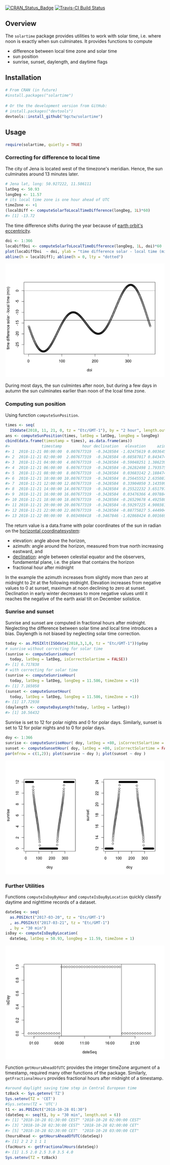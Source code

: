 
<!-- 
README.md is generated from README.Rmd. Please edit that file
rmarkdown::render("README.Rmd") 
-->
[![CRAN\_Status\_Badge](http://www.r-pkg.org/badges/version/solartime)](http://cran.r-project.org/package=solartime) [![Travis-CI Build Status](https://travis-ci.org/bgctw/solartime.svg?branch=master)](https://travis-ci.org/bgctw/solartime)

Overview
--------

The `solartime` package provides utilities to work with solar time, i.e. where noon is exactly when sun culminates. It provides functions to compute

-   difference between local time zone and solar time
-   sun position
-   sunrise, sunset, daylength, and daytime flags

Installation
------------

``` r
# From CRAN (in future)
#install.packages("solartime")

# Or the the development version from GitHub:
# install.packages("devtools")
devtools::install_github("bgctw/solartime")
```

Usage
-----

``` r
require(solartime, quietly = TRUE)
```

### Correcting for difference to local time

The city of Jena is located west of the timezone's meridian. Hence, the sun culminates around 13 minutes later.

``` r
# Jena lat, long: 50.927222, 11.586111
latDeg <- 50.93
longDeg <- 11.57
# its local time zone is one hour ahead of UTC
timeZone <- +1
(localDiff <- computeSolarToLocalTimeDifference(longDeg, 1L)*60)
#> [1] -13.72
```

The time difference shifts during the year because of [earth orbit's eccentricity](https://en.wikipedia.org/wiki/Orbital_eccentricity).

``` r
doi <- 1:366
locaDiffDoi <- computeSolarToLocalTimeDifference(longDeg, 1L, doi)*60
plot(locaDiffDoi  ~ doi, ylab = "time difference solar - local time (min)")
abline(h = localDiff); abline(h = 0, lty = "dotted")
```

![](tools/README-unnamed-chunk-5-1.png)

During most days, the sun culmintes after noon, but during a few days in autumn the sun culminates earlier than noon of the lcoal time zone.

### Computing sun position

Using function `computeSunPosition`.

``` r
times <- seq( 
  ISOdate(2018, 11, 21, 0, tz = "Etc/GMT-1"), by = "2 hour", length.out = 13)
ans <- computeSunPosition(times, latDeg = latDeg, longDeg = longDeg)
cbind(data.frame(timestamp = times), as.data.frame(ans))
#>              timestamp         hour declination   elevation     azimuth
#> 1  2018-11-21 00:00:00  0.007677319  -0.3428584 -1.02475619 0.003645122
#> 2  2018-11-21 02:00:00  2.007677319  -0.3428584 -0.88587017 0.843474263
#> 3  2018-11-21 04:00:00  4.007677319  -0.3428584 -0.59048251 1.386239933
#> 4  2018-11-21 06:00:00  6.007677319  -0.3428584 -0.26282498 1.793575561
#> 5  2018-11-21 08:00:00  8.007677319  -0.3428584  0.03683142 2.188474356
#> 6  2018-11-21 10:00:00 10.007677319  -0.3428584  0.25645552 2.635087174
#> 7  2018-11-21 12:00:00 12.007677319  -0.3428584  0.33904050 3.143599850
#> 8  2018-11-21 14:00:00 14.007677319  -0.3428584  0.25522232 3.651797949
#> 9  2018-11-21 16:00:00 16.007677319  -0.3428584  0.03476366 4.097884290
#> 10 2018-11-21 18:00:00 18.007677319  -0.3428584 -0.26529678 4.492580298
#> 11 2018-11-21 20:00:00 20.007677319  -0.3428584 -0.59297225 4.900381623
#> 12 2018-11-21 22:00:00 22.007677319  -0.3428584 -0.88775827 5.444904168
#> 13 2018-11-22 00:00:00  0.003498418  -0.3467846 -1.02868424 0.001669479
```

The return value is a data.frame with polar coordinates of the sun in radian on the [horizontal coordinatesystem](https://en.wikipedia.org/wiki/Horizontal_coordinate_system):

-   elevation: angle above the horizon,
-   azimuth: angle around the horizon, measured from true north increasing eastward, and
-   [declination](https://en.wikipedia.org/wiki/Declination): angle between celestial equator and the observers, fundamental plane, i.e. the plane that contains the horizon
-   fractional hour after midnight

In the example the azimuth increases from slightly more than zero at midnight to 2*π* at the following midnight. Elevation increases from negative values to 0 at sunset, maximum at noon declining to zero at sunset. Declination in early winter decreases to more negative values until it reaches the negative of the earth axial tilt on December solistice.

### Sunrise and sunset

Sunrise and sunset are computed in fractional hours after midnight. Neglecting the difference between solar time and local time introduces a bias. Daylength is not biased by neglecting solar time correction.

``` r
today <- as.POSIXlt(ISOdate(2018,3,1,0, tz = "Etc/GMT-1"))$yday
# sunrise without correcting for solar time
(sunrise <- computeSunriseHour(
  today, latDeg = latDeg, isCorrectSolartime = FALSE))
#> [1] 6.717838
# with correcting for solar time
(sunrise <- computeSunriseHour(
  today, latDeg = latDeg, longDeg = 11.586, timeZone = +1))
#> [1] 7.165058
(sunset <- computeSunsetHour(
  today, latDeg = latDeg, longDeg = 11.586, timeZone = +1))
#> [1] 17.72938
(daylength <- computeDayLength(today, latDeg = latDeg))
#> [1] 10.56432
```

Sunrise is set to 12 for polar nights and 0 for polar days. Similarly, sunset is set to 12 for polar nights and to 0 for polar days.

``` r
doy <- 1:366
sunrise <- computeSunriseHour( doy, latDeg = +80, isCorrectSolartime = FALSE)
sunset <- computeSunsetHour( doy, latDeg = +80, isCorrectSolartime = FALSE)
par(mfrow = c(1,2)); plot(sunrise ~ doy ); plot(sunset ~ doy )
```

![](tools/README-unnamed-chunk-8-1.png)

### Further Utilities

Functions `computeIsDayByHour` and `computeIsDayByLocation` quickly classify daytime and nighttime records of a dataset.

``` r
dateSeq <- seq( 
  as.POSIXct("2017-03-20", tz = "Etc/GMT-1")
  , as.POSIXct("2017-03-21", tz = "Etc/GMT-1")
  , by = "30 min")
isDay <- computeIsDayByLocation(
  dateSeq, latDeg = 50.93, longDeg = 11.59, timeZone = 1)
```

![](tools/README-unnamed-chunk-10-1.png)

Function `getHoursAheadOfUTC` provides the integer timeZone argument of a timestamp, required many other functions of the package. Similarly, `getFractionalHours` provides fractional hours after midnight of a timestamp.

``` r
#around daylight saving time step in Central European time
tzBack <- Sys.getenv('TZ')
Sys.setenv(TZ = 'CET')
#Sys.setenv(TZ = 'UTC')
t1 <- as.POSIXct("2018-10-28 01:30")
(dateSeq <- seq(t1, by = "30 min", length.out = 6))
#> [1] "2018-10-28 01:30:00 CEST" "2018-10-28 02:00:00 CEST"
#> [3] "2018-10-28 02:30:00 CEST" "2018-10-28 02:00:00 CET" 
#> [5] "2018-10-28 02:30:00 CET"  "2018-10-28 03:00:00 CET"
(hoursAhead <- getHoursAheadOfUTC(dateSeq))
#> [1] 2 2 2 1 1 1
(facHours <- getFractionalHours(dateSeq))
#> [1] 1.5 2.0 2.5 3.0 3.5 4.0
Sys.setenv(TZ = tzBack)
```

<!-- 
See the [package vignettes](https://github.com/bgctw/solartime/tree/master/vignettes) (*.md) for further examples.
-->
